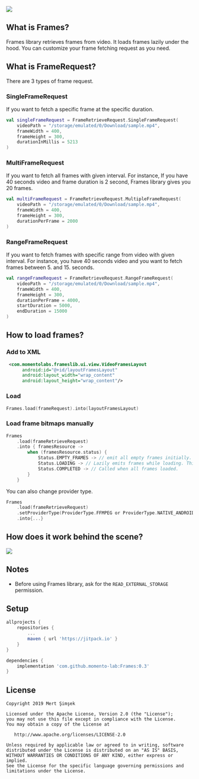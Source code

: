 <img src="https://raw.githubusercontent.com/momento-lab/Frames/master/art/framescover.png"/>

## What is Frames?

Frames library retrieves frames from video. It loads frames lazily under the hood. You can customize your frame fetching request as you need.

## What is FrameRequest?

There are 3 types of frame request.

### SingleFrameRequest
If you want to fetch a specific frame at the specific duration.

```kotlin
val singleFrameRequest = FrameRetrieveRequest.SingleFrameRequest(
    videoPath = "/storage/emulated/0/Download/sample.mp4",
    frameWidth = 400,
    frameHeight = 300,
    durationInMillis = 5213
)
```

### MultiFrameRequest
If you want to fetch all frames with given interval. For instance, If you have 40 seconds video and frame duration is 2 second, Frames library gives you 20 frames.

```kotlin
val multiFrameRequest = FrameRetrieveRequest.MultipleFrameRequest(
    videoPath = "/storage/emulated/0/Download/sample.mp4",
    frameWidth = 400,
    frameHeight = 300,
    durationPerFrame = 2000
)
```

### RangeFrameRequest
If you want to fetch frames with specific range from video with given interval. For instance, you have 40 seconds video and you want to fetch frames between 5. and 15. seconds.

```kotlin
val rangeFrameRequest = FrameRetrieveRequest.RangeFrameRequest(
    videoPath = "/storage/emulated/0/Download/sample.mp4",
    frameWidth = 400,
    frameHeight = 300,
    durationPerFrame = 4000,
    startDuration = 5000,
    endDuration = 15000
)
```

## How to load frames?

### Add to XML
```xml
 <com.momentolabs.frameslib.ui.view.VideoFramesLayout
      android:id="@+id/layoutFramesLayout"
      android:layout_width="wrap_content"
      android:layout_height="wrap_content"/>
```

### Load
```kotlin
Frames.load(frameRequest).into(layoutFramesLayout)
```

### Load frame bitmaps manually
```kotlin
Frames
    .load(frameRetrieveRequest)
    .into { framesResource ->
        when (framesResource.status) {
            Status.EMPTY_FRAMES -> // emit all empty frames initially. (you can draw your own custom view with this)
            Status.LOADING -> // Lazily emits frames while loading. This scope will be called serially until all frames loaded
            Status.COMPLETED -> // Called when all frames loaded.
        }
    }
```

You can also change provider type.
```kotlin
Frames
    .load(frameRetrieveRequest)
    .setProviderType(ProviderType.FFMPEG or ProviderType.NATIVE_ANDROID)
    .into{...}
```

## How does it work behind the scene?

<img src="https://raw.githubusercontent.com/momento-lab/Frames/master/art/howitworks.png"/>

## Notes
- Before using Frames library, ask for the ```READ_EXTERNAL_STORAGE``` permission.

## Setup

```groovy
allprojects {
    repositories {
        ...
        maven { url 'https://jitpack.io' }
    }
}

dependencies {
    implementation 'com.github.momento-lab:Frames:0.3'
}
```


License
--------


    Copyright 2019 Mert Şimşek

    Licensed under the Apache License, Version 2.0 (the "License");
    you may not use this file except in compliance with the License.
    You may obtain a copy of the License at

       http://www.apache.org/licenses/LICENSE-2.0

    Unless required by applicable law or agreed to in writing, software
    distributed under the License is distributed on an "AS IS" BASIS,
    WITHOUT WARRANTIES OR CONDITIONS OF ANY KIND, either express or implied.
    See the License for the specific language governing permissions and
    limitations under the License.





